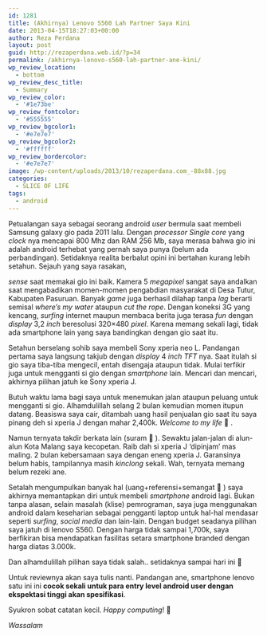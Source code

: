 ```yaml
---
id: 1281
title: (Akhirnya) Lenovo S560 Lah Partner Saya Kini
date: 2013-04-15T18:27:03+00:00
author: Reza Perdana
layout: post
guid: http://rezaperdana.web.id/?p=34
permalink: /akhirnya-lenovo-s560-lah-partner-ane-kini/
wp_review_location:
  - bottom
wp_review_desc_title:
  - Summary
wp_review_color:
  - '#1e73be'
wp_review_fontcolor:
  - '#555555'
wp_review_bgcolor1:
  - '#e7e7e7'
wp_review_bgcolor2:
  - '#ffffff'
wp_review_bordercolor:
  - '#e7e7e7'
image: /wp-content/uploads/2013/10/rezaperdana.com_-88x88.jpg
categories:
  - SLICE OF LIFE
tags:
  - android
---
```

Petualangan saya sebagai seorang android _user_ bermula saat membeli Samsung galaxy gio pada 2011 lalu. Dengan _processor_ _Single core_ yang _clock_ nya mencapai 800 Mhz dan RAM 256 Mb, saya merasa bahwa gio ini adalah android terhebat yang pernah saya punya (belum ada perbandingan). Setidaknya realita berbalut opini ini bertahan kurang lebih setahun. <!--more-->Sejauh yang saya rasakan, 

_sense_ saat memakai gio ini baik. Kamera 5 _megapixel_ sangat saya andalkan saat mengabadikan momen-momen pengabdian masyarakat di Desa Tutur, Kabupaten Pasuruan. Banyak _game_ juga berhasil dilahap tanpa _lag_ berarti semisal _where&#8217;s my water_ ataupun _cut the rope_. Dengan koneksi 3G yang kencang, _surfing_ internet maupun membaca berita juga terasa _fun_ dengan _display_ 3,2 _inch_ beresolusi 320&#215;480 _pixel_. Karena memang sekali lagi, tidak ada smartphone lain yang saya bandingkan dengan gio saat itu.

Setahun berselang sohib saya membeli Sony xperia neo L. Pandangan pertama saya langsung takjub dengan _display_ 4 _inch_ _TFT_ nya. Saat itulah si gio saya tiba-tiba mengecil, entah disengaja ataupun tidak. Mulai terfikir juga untuk mengganti si gio dengan _smartphone_ lain. Mencari dan mencari, akhirnya pilihan jatuh ke Sony xperia J.

Butuh waktu lama bagi saya untuk menemukan jalan ataupun peluang untuk mengganti si gio. Alhamdulillah selang 2 bulan kemudian momen itupun datang. Beasiswa saya cair, ditambah uang hasil penjualan gio saat itu saya pinang deh si xperia J dengan mahar 2,400k. _Welcome to my life_ 🙂 .

Namun ternyata takdir berkata lain (suram 🙁 ). Sewaktu jalan-jalan di alun-alun Kota Malang saya kecopetan. Raib dah si xperia J &#8216;dipinjam&#8217; mas maling. 2 bulan kebersamaan saya dengan eneng xperia J. Garansinya belum habis, tampilannya masih _kinclong_ sekali. Wah, ternyata memang belum rezeki ane.

Setalah mengumpulkan banyak hal (uang+referensi+semangat 🙂 ) saya akhirnya memantapkan diri untuk membeli _smartphone_ android lagi. Bukan tanpa alasan, selain masalah (klise) pemrograman, saya juga menggunakan android dalam keseharian sebagai pengganti laptop untuk hal-hal mendasar seperti _surfing_, _social_ _media_ dan lain-lain. Dengan budget seadanya pilihan saya jatuh di lenovo S560. Dengan harga tidak sampai 1,700k, saya berfikiran bisa mendapatkan fasilitas setara smartphone branded dengan harga diatas 3.000k.

Dan alhamdulillah pilihan saya tidak salah.. setidaknya sampai hari ini 🙂

Untuk reviewnya akan saya tulis nanti. Pandangan ane, smartphone lenovo satu ini ini **cocok sekali untuk para entry level android user dengan ekspektasi tinggi akan spesifikasi**.

Syukron sobat catatan kecil. _Happy computing_! 🙂

_Wassalam_